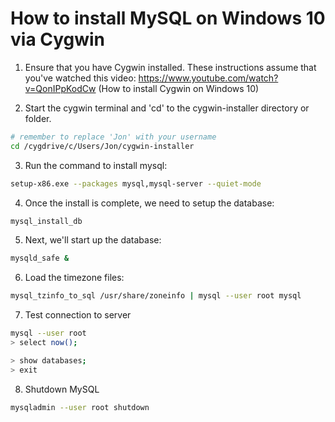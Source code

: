 # How to install MySQL on Windows 10 via Cygwin

1) Ensure that you have Cygwin installed.  These instructions assume that you've watched this video: https://www.youtube.com/watch?v=QonIPpKodCw (How to install Cygwin on Windows 10)

2) Start the cygwin terminal and 'cd' to the cygwin-installer directory or folder.

```bash
# remember to replace 'Jon' with your username
cd /cygdrive/c/Users/Jon/cygwin-installer
```

3) Run the command to install mysql:
```bash
setup-x86.exe --packages mysql,mysql-server --quiet-mode
```

4) Once the install is complete, we need to setup the database:
```bash
mysql_install_db
```

5) Next, we'll start up the database:
```bash
mysqld_safe &
```

6) Load the timezone files:
```bash
mysql_tzinfo_to_sql /usr/share/zoneinfo | mysql --user root mysql
```

7) Test connection to server
```bash
mysql --user root
> select now();

> show databases;
> exit

```

8) Shutdown MySQL
```bash
mysqladmin --user root shutdown
```
